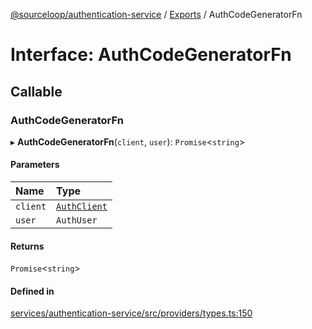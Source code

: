 [@sourceloop/authentication-service](../README.md) / [Exports](../modules.md) / AuthCodeGeneratorFn

# Interface: AuthCodeGeneratorFn

## Callable

### AuthCodeGeneratorFn

▸ **AuthCodeGeneratorFn**(`client`, `user`): `Promise`<`string`\>

#### Parameters

| Name | Type |
| :------ | :------ |
| `client` | [`AuthClient`](../classes/AuthClient.md) |
| `user` | `AuthUser` |

#### Returns

`Promise`<`string`\>

#### Defined in

[services/authentication-service/src/providers/types.ts:150](https://github.com/sourcefuse/loopback4-microservice-catalog/blob/a84fe677/services/authentication-service/src/providers/types.ts#L150)
